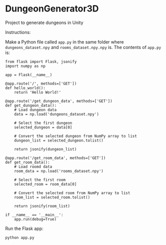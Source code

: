 # DungeonGenerator3D
 Project to generate dungeons in Unity 


Instructions:

Make a Python file called `app.py` in the same folder where `dungeons_dataset.npy` and `rooms_dataset.npy.npy` is.
The contents of `app.py` is:

```
from flask import Flask, jsonify
import numpy as np

app = Flask(__name__)

@app.route('/', methods=['GET'])
def hello_world():
    return 'Hello World!'

@app.route('/get_dungeon_data', methods=['GET'])
def get_dungeon_data():
    # Load dungeon data
    data = np.load('dungeons_dataset.npy')

    # Select the first dungeon
    selected_dungeon = data[0]

    # Convert the selected dungeon from NumPy array to list
    dungeon_list = selected_dungeon.tolist()

    return jsonify(dungeon_list)

@app.route('/get_room_data', methods=['GET'])
def get_room_data():
    # Load roomd data
    room_data = np.load('rooms_dataset.npy')

    # Select the first room
    selected_room = room_data[0]

    # Convert the selected room from NumPy array to list
    room_list = selected_room.tolist()

    return jsonify(room_list)

if __name__ == '__main__':
    app.run(debug=True)
```

Run the Flask app:

```
python app.py
```
